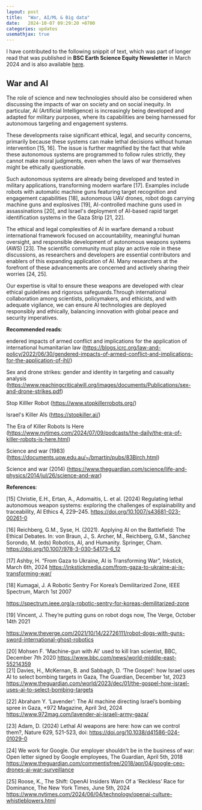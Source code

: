 ```yaml
---
layout: post
title:  "War, AI/ML & Big data"
date:   2024-10-07 09:29:20 +0700
categories: updates
usemathjax: true
---
```


I have contributed to the following snippit of text, which was part of longer read that was published in **BSC Earth Science Equity Newsletter** in March 2024 and is also available [here](https://earth.bsc.es/wiki/doku.php?id=working_groups:equity4es:debate_of_the_month).

## War and AI

The role of science and new technologies should also be considered when discussing the impacts of war on society and on social inequity. In particular, AI (Artificial Intelligence) is increasingly being developed and adapted for military purposes, where its capabilities are being harnessed for autonomous targeting and engagement systems.

These developments raise significant ethical, legal, and security concerns, primarily because these systems can make lethal decisions without human intervention [15, 16]. The issue is further magnified by the fact that while these autonomous systems are programmed to follow rules strictly, they cannot make moral judgments, even when the laws of war themselves might be ethically questionable.

Such autonomous systems are already being developed and tested in military applications, transforming modern warfare [17]. Examples include robots with automatic machine guns featuring target recognition and engagement capabilities [18], autonomous UAV drones, robot dogs carrying machine guns and explosives [19], AI-controlled machine guns used in assassinations [20], and Israel's deployment of AI-based rapid target identification systems in the Gaza Strip [21, 22].

The ethical and legal complexities of AI in warfare demand a robust international framework focused on accountability, meaningful human oversight, and responsible development of autonomous weapons systems (AWS) [23]. The scientific community must play an active role in these discussions, as researchers and developers are essential contributors and enablers of this expanding application of AI. Many researchers at the forefront of these advancements are concerned and actively sharing their worries [24, 25].

Our expertise is vital to ensure these weapons are developed with clear ethical guidelines and rigorous safeguards.Through international collaboration among scientists, policymakers, and ethicists, and with adequate vigilance, we can ensure AI technologies are deployed responsibly and ethically, balancing innovation with global peace and security imperatives.


**Recommended reads**: 


endered impacts of armed conflict and implications for the application of international humanitarian law  (https://blogs.icrc.org/law-and-policy/2022/06/30/gendered-impacts-of-armed-conflict-and-implications-for-the-application-of-ihl/)

Sex and drone strikes: gender and identity in targeting and casualty analysis (https://www.reachingcriticalwill.org/images/documents/Publications/sex-and-drone-strikes.pdf)

Stop Killler Robot (https://www.stopkillerrobots.org/)

Israel's Killer AIs (https://stopkiller.ai/)

The Era of Killer Robots Is Here (https://www.nytimes.com/2024/07/09/podcasts/the-daily/the-era-of-killer-robots-is-here.html)

Science and war (1983) (https://documents.uow.edu.au/~/bmartin/pubs/83Birch.html)

 Science and war (2014)  (https://www.theguardian.com/science/life-and-physics/2014/jul/26/science-and-war)


**References**:

[15] Christie, E.H., Ertan, A., Adomaitis, L. et al. (2024) Regulating lethal autonomous weapon systems: exploring the challenges of explainability and traceability, AI Ethics 4, 229–245. https://doi.org/10.1007/s43681-023-00261-0

[16] Reichberg, G.M., Syse, H. (2021). Applying AI on the Battlefield: The Ethical Debates. In: von Braun, J., S. Archer, M., Reichberg, G.M., Sánchez Sorondo, M. (eds) Robotics, AI, and Humanity. Springer, Cham. https://doi.org/10.1007/978-3-030-54173-6_12

[17] Ashby, H. “From Gaza to Ukraine, AI is Transforming War”, Inkstick, March 6th, 2024 https://inkstickmedia.com/from-gaza-to-ukraine-ai-is-transforming-war/

[18] Kumagai, J. A Robotic Sentry For Korea’s Demilitarized Zone, IEEE Spectrum, March 1st 2007

https://spectrum.ieee.org/a-robotic-sentry-for-koreas-demilitarized-zone  

[19] Vincent, J. They’re putting guns on robot dogs now, The Verge, October 14th 2021

https://www.theverge.com/2021/10/14/22726111/robot-dogs-with-guns-sword-international-ghost-robotics  

[20] Mohsen F. 'Machine-gun with AI' used to kill Iran scientist, BBC, December 7th 2020 https://www.bbc.com/news/world-middle-east-55214359  
[21] Davies, H., McKernan, B. and Sabbagh, D. ‘The Gospel’: how Israel uses AI to select bombing targets in Gaza, The Guardian, December 1st, 2023
https://www.theguardian.com/world/2023/dec/01/the-gospel-how-israel-uses-ai-to-select-bombing-targets  

[22] Abraham Y. ‘Lavender’: The AI machine directing Israel’s bombing spree in Gaza, +972 Magazine, April 3rd, 2024 https://www.972mag.com/lavender-ai-israeli-army-gaza/  

[23] Adam, D. (2024) Lethal AI weapons are here: how can we control them?, Nature 629, 521-523, doi: https://doi.org/10.1038/d41586-024-01029-0  

[24] We work for Google. Our employer shouldn't be in the business of war: Open letter signed by Google employees, The Guardian, April 5th, 2018 https://www.theguardian.com/commentisfree/2018/apr/04/google-ceo-drones-ai-war-surveillance  

[25] Roose, K., The Shift: OpenAI Insiders Warn Of a ‘Reckless’ Race for Dominance, The New York Times, June 5th, 2024  https://www.nytimes.com/2024/06/04/technology/openai-culture-whistleblowers.html 